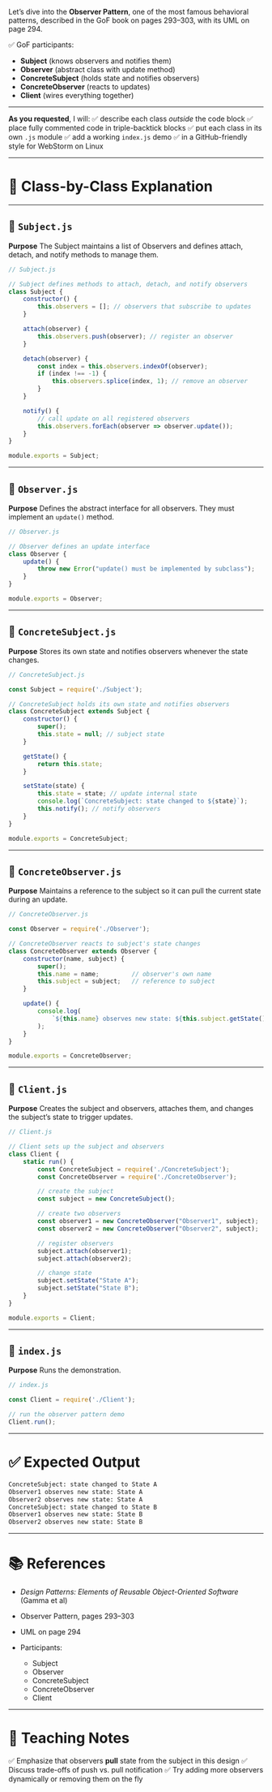 Let’s dive into the **Observer Pattern**, one of the most famous behavioral patterns, described in the GoF book on pages 293–303, with its UML on page 294.

✅ GoF participants:

* **Subject** (knows observers and notifies them)
* **Observer** (abstract class with update method)
* **ConcreteSubject** (holds state and notifies observers)
* **ConcreteObserver** (reacts to updates)
* **Client** (wires everything together)

---

**As you requested**, I will:
✅ describe each class *outside* the code block
✅ place fully commented code in triple-backtick blocks
✅ put each class in its own `.js` module
✅ add a working `index.js` demo
✅ in a GitHub-friendly style for WebStorm on Linux

---

# 🧩 Class-by-Class Explanation

---

## 🧩 `Subject.js`

**Purpose**
The Subject maintains a list of Observers and defines attach, detach, and notify methods to manage them.

```javascript
// Subject.js

// Subject defines methods to attach, detach, and notify observers
class Subject {
    constructor() {
        this.observers = []; // observers that subscribe to updates
    }

    attach(observer) {
        this.observers.push(observer); // register an observer
    }

    detach(observer) {
        const index = this.observers.indexOf(observer);
        if (index !== -1) {
            this.observers.splice(index, 1); // remove an observer
        }
    }

    notify() {
        // call update on all registered observers
        this.observers.forEach(observer => observer.update());
    }
}

module.exports = Subject;
```

---

## 🧩 `Observer.js`

**Purpose**
Defines the abstract interface for all observers. They must implement an `update()` method.

```javascript
// Observer.js

// Observer defines an update interface
class Observer {
    update() {
        throw new Error("update() must be implemented by subclass");
    }
}

module.exports = Observer;
```

---

## 🧩 `ConcreteSubject.js`

**Purpose**
Stores its own state and notifies observers whenever the state changes.

```javascript
// ConcreteSubject.js

const Subject = require('./Subject');

// ConcreteSubject holds its own state and notifies observers
class ConcreteSubject extends Subject {
    constructor() {
        super();
        this.state = null; // subject state
    }

    getState() {
        return this.state;
    }

    setState(state) {
        this.state = state; // update internal state
        console.log(`ConcreteSubject: state changed to ${state}`);
        this.notify(); // notify observers
    }
}

module.exports = ConcreteSubject;
```

---

## 🧩 `ConcreteObserver.js`

**Purpose**
Maintains a reference to the subject so it can pull the current state during an update.

```javascript
// ConcreteObserver.js

const Observer = require('./Observer');

// ConcreteObserver reacts to subject's state changes
class ConcreteObserver extends Observer {
    constructor(name, subject) {
        super();
        this.name = name;         // observer's own name
        this.subject = subject;   // reference to subject
    }

    update() {
        console.log(
            `${this.name} observes new state: ${this.subject.getState()}`
        );
    }
}

module.exports = ConcreteObserver;
```

---

## 👤 `Client.js`

**Purpose**
Creates the subject and observers, attaches them, and changes the subject’s state to trigger updates.

```javascript
// Client.js

// Client sets up the subject and observers
class Client {
    static run() {
        const ConcreteSubject = require('./ConcreteSubject');
        const ConcreteObserver = require('./ConcreteObserver');

        // create the subject
        const subject = new ConcreteSubject();

        // create two observers
        const observer1 = new ConcreteObserver("Observer1", subject);
        const observer2 = new ConcreteObserver("Observer2", subject);

        // register observers
        subject.attach(observer1);
        subject.attach(observer2);

        // change state
        subject.setState("State A");
        subject.setState("State B");
    }
}

module.exports = Client;
```

---

## 🚀 `index.js`

**Purpose**
Runs the demonstration.

```javascript
// index.js

const Client = require('./Client');

// run the observer pattern demo
Client.run();
```

---

# ✅ Expected Output

```bash
ConcreteSubject: state changed to State A
Observer1 observes new state: State A
Observer2 observes new state: State A
ConcreteSubject: state changed to State B
Observer1 observes new state: State B
Observer2 observes new state: State B
```

---

# 📚 References

* *Design Patterns: Elements of Reusable Object-Oriented Software* (Gamma et al)
* Observer Pattern, pages 293–303
* UML on page 294
* Participants:

  * Subject
  * Observer
  * ConcreteSubject
  * ConcreteObserver
  * Client

---

# 🧠 Teaching Notes

✅ Emphasize that observers **pull** state from the subject in this design
✅ Discuss trade-offs of push vs. pull notification
✅ Try adding more observers dynamically or removing them on the fly


